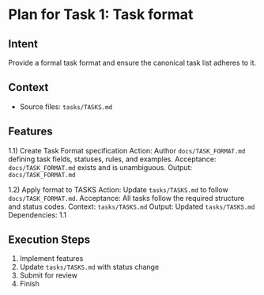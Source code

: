 # Plan for Task 1: Task format

## Intent
Provide a formal task format and ensure the canonical task list adheres to it.

## Context
- Source files: `tasks/TASKS.md`

## Features
1.1) Create Task Format specification
   Action: Author `docs/TASK_FORMAT.md` defining task fields, statuses, rules, and examples.
   Acceptance: `docs/TASK_FORMAT.md` exists and is unambiguous.
   Output: `docs/TASK_FORMAT.md`

1.2) Apply format to TASKS
   Action: Update `tasks/TASKS.md` to follow `docs/TASK_FORMAT.md`.
   Acceptance: All tasks follow the required structure and status codes.
   Context: `tasks/TASKS.md`
   Output: Updated `tasks/TASKS.md`
   Dependencies: 1.1

## Execution Steps
1) Implement features
2) Update `tasks/TASKS.md` with status change
3) Submit for review
4) Finish
